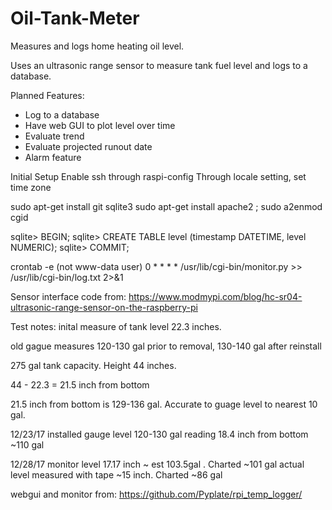 # Oil-Tank-Meter
Measures and logs home heating oil level.

Uses an ultrasonic range sensor to measure tank fuel level and logs to a database. 

Planned Features:
- Log to a database
- Have web GUI to plot level over time
- Evaluate trend
- Evaluate projected runout date
- Alarm feature

Initial Setup
Enable ssh through raspi-config
Through locale setting, set time zone


sudo apt-get install
git
sqlite3
sudo apt-get install apache2 ; sudo a2enmod cgid


sqlite> BEGIN;
sqlite> CREATE TABLE level (timestamp DATETIME, level NUMERIC);
sqlite> COMMIT;

crontab -e (not www-data user)
0 * * * * /usr/lib/cgi-bin/monitor.py >> /usr/lib/cgi-bin/log.txt 2>&1

Sensor interface code from:
https://www.modmypi.com/blog/hc-sr04-ultrasonic-range-sensor-on-the-raspberry-pi

Test notes:
inital measure of tank level 22.3 inches. 

old gague measures 120-130 gal prior to removal, 130-140 gal after reinstall

275 gal tank capacity.  Height 44 inches. 

44 - 22.3 = 21.5 inch from bottom

21.5 inch from bottom is 129-136 gal. Accurate to guage level to nearest 10 gal.

12/23/17
installed
gauge level 120-130 gal
reading 18.4 inch from bottom ~110 gal

12/28/17
monitor level 17.17 inch ~ est 103.5gal . Charted ~101 gal
actual level measured with tape ~15 inch. Charted ~86 gal

webgui and monitor from:
https://github.com/Pyplate/rpi_temp_logger/


